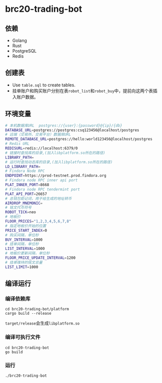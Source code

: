 # brc20-trading-bot

## 依赖
* Golang
* Rust
* PostgreSQL
* Redis

## 创建表
* Use `table.sql` to create tables.
* 挂单账户和购买账户分别在表`robot_list`和`robot_buy`中，提前向这两个表插入账户数据。

## 环境变量
```bash
# 本机数据库URL  postgres://{user}:{password}@{ip}/{db}
DATABASE_URL=postgres://postgres:csq123456@localhost/postgres
# 远端（交易所、交易平台）数据库URL
REMOTE_DATABASE_URL=postgres://hello:world123456@localhost/postgres
# Redis URL
REDISURL=redis://localhost:6379/0
# 链接时查找库的目录,(加入libplatform.so所在的路径)
LIBRARY_PATH=
# 运行时查找动态库的目录,(加入libplatform.so所在的路径)
LD_LIBRARY_PATH=
# Findora Node RPC
ENDPOINT=https://prod-testnet.prod.findora.org
# Findora node RPC inner api port
PLAT_INNER_PORT=8668
# Findora node RPC tendermint port
PLAT_API_PORT=26657
# 总钱包助记词，用于给生成的地址转币
AIRDROP_MNEMONIC=
# 铭文代币符号
ROBOT_TICK=neo
# 地板价
FLOOR_PRICES="1,2,3,4,5,6,7,8"
# 指定地板价开始的位置
PRICE_START_INDEX=0
# 购买间隔，单位秒
BUY_INTERVAL=1000
# 挂单间隔，单位秒
LIST_INTERVAL=1000
# 地板价更新间隔，单位秒
FLOOR_PRICE_UPDATE_INTERVAL=1200
# 挂单维持的铭文总量
LIST_LIMIT=1000
```

## 编译运行

### 编译依赖库
```
cd brc20-trading-bot/platform
cargo build --release
```
`target/release`会生成`libplatform.so`

### 编译可执行文件
```
cd brc20-trading-bot
go build
```

### 运行
```
./brc20-trading-bot
```

